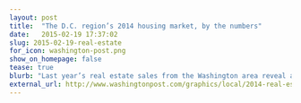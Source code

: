 ```yaml
---
layout: post
title:  "The D.C. region’s 2014 housing market, by the numbers"
date:   2015-02-19 17:37:02
slug: 2015-02-19-real-estate
for_icon: washington-post.png
show_on_homepage: false
tease: true
blurb: "Last year’s real estate sales from the Washington area reveal a diverse housing market with pockets of brisk activity in sought-after areas and slowdowns in others."
external_url: http://www.washingtonpost.com/graphics/local/2014-real-estate/
---
```


